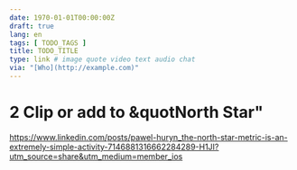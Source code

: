 ```yaml
---
date: 1970-01-01T00:00:00Z
draft: true
lang: en
tags: [ TODO_TAGS ]
title: TODO_TITLE
type: link # image quote video text audio chat
via: "[Who](http://example.com)"
---
```

# 2 Clip or add to &quotNorth Star"


<https://www.linkedin.com/posts/pawel-huryn_the-north-star-metric-is-an-extremely-simple-activity-7146881316662284289-H1JI?utm_source=share&utm_medium=member_ios>

